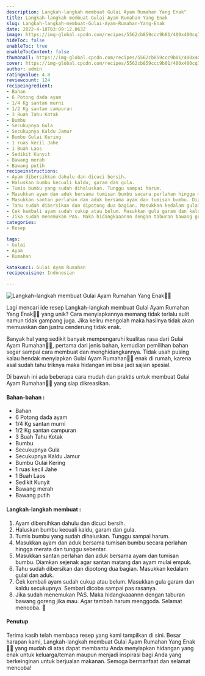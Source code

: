 ```yaml
---
description: Langkah-langkah membuat Gulai Ayam Rumahan Yang Enak"
title: Langkah-langkah membuat Gulai Ayam Rumahan Yang Enak
slug: Langkah-langkah-membuat-Gulai-Ayam-Rumahan-Yang-Enak
date: 2022-4-18T03:09:12.063Z
image: https://img-global.cpcdn.com/recipes/5562cb859ccc9b01/400x400cq70/photo.jpg
hideToc: false
enableToc: true
enableTocContent: false
thumbnail: https://img-global.cpcdn.com/recipes/5562cb859ccc9b01/400x400cq70/photo.jpg
cover: https://img-global.cpcdn.com/recipes/5562cb859ccc9b01/400x400cq70/photo.jpg
author: admin
ratingvalue: 4.8
reviewcount: 124
recipeingredient:
- Bahan
- 6 Potong dada ayam
- 1/4 Kg santan murni
- 1/2 Kg santan campuran
- 3 Buah Tahu Kotak
- Bumbu
- Secukupnya Gula
- Secukupnya Kaldu Jamur
- Bumbu Gulai Kering
- 1 ruas kecil Jahe
- 1 Buah Laos
- Sedikit Kunyit
- Bawang merah
- Bawang putih
recipeinstructions:
- Ayam dibersihkan dahulu dan dicuci bersih.
- Haluskan bumbu kecuali kaldu, garam dan gula.
- Tumis bumbu yang sudah dihaluskan. Tunggu sampai harum.
- Masukkan ayam dan aduk bersama tumisan bumbu secara perlahan hingga merata dan tunggu sebentar.
- Masukkan santan perlahan dan aduk bersama ayam dan tumisan bumbu. Diamkan sejenak agar santan matang dan ayam mulai empuk.
- Tahu sudah dibersikan dan dipotong dua bagian. Masukkan kedalam gulai dan aduk.
- Cek kembali ayam sudah cukup atau belum. Masukkan gula garam dan kaldu secukupnya. Sembari dicoba sampai pas rasanya.
- Jika sudah menemukan PAS. Maka hidangkaaannn dengan taburan bawang goreng jika mau. Agar tambah harum menggoda. Selamat mencoba. 🥰
categories:
- Resep

tags:
- Gulai
- Ayam
- Rumahan

katakunci: Gulai Ayam Rumahan
recipecuisine: Indonesian

---
```


![Langkah-langkah membuat Gulai Ayam Rumahan Yang Enak👩‍🍳](https://img-global.cpcdn.com/recipes/5562cb859ccc9b01/400x400cq70/photo.jpg)

Lagi mencari ide resep Langkah-langkah membuat Gulai Ayam Rumahan Yang Enak👩‍🍳 yang unik? Cara menyiapkannya memang tidak terlalu sulit namun tidak gampang juga. Jika keliru mengolah maka hasilnya tidak akan memuaskan dan justru cenderung tidak enak.

Banyak hal yang sedikit banyak mempengaruhi kualitas rasa dari Gulai Ayam Rumahan👩‍🍳, pertama dari jenis bahan, kemudian pemilihan bahan segar sampai cara membuat dan menghidangkannya. Tidak usah pusing kalau hendak menyiapkan Gulai Ayam Rumahan👩‍🍳 enak di rumah, karena asal sudah tahu triknya maka hidangan ini bisa jadi sajian spesial.

Di bawah ini ada beberapa cara mudah dan praktis untuk membuat Gulai Ayam Rumahan👩‍🍳 yang siap dikreasikan.

<!--inarticleads1-->

#### Bahan-bahan :

- Bahan
- 6 Potong dada ayam
- 1/4 Kg santan murni
- 1/2 Kg santan campuran
- 3 Buah Tahu Kotak
- Bumbu
- Secukupnya Gula
- Secukupnya Kaldu Jamur
- Bumbu Gulai Kering
- 1 ruas kecil Jahe
- 1 Buah Laos
- Sedikit Kunyit
- Bawang merah
- Bawang putih

<!--inarticleads2-->

#### Langkah-langkah membuat :

1. Ayam dibersihkan dahulu dan dicuci bersih.
1. Haluskan bumbu kecuali kaldu, garam dan gula.
1. Tumis bumbu yang sudah dihaluskan. Tunggu sampai harum.
1. Masukkan ayam dan aduk bersama tumisan bumbu secara perlahan hingga merata dan tunggu sebentar.
1. Masukkan santan perlahan dan aduk bersama ayam dan tumisan bumbu. Diamkan sejenak agar santan matang dan ayam mulai empuk.
1. Tahu sudah dibersikan dan dipotong dua bagian. Masukkan kedalam gulai dan aduk.
1. Cek kembali ayam sudah cukup atau belum. Masukkan gula garam dan kaldu secukupnya. Sembari dicoba sampai pas rasanya.
1. Jika sudah menemukan PAS. Maka hidangkaaannn dengan taburan bawang goreng jika mau. Agar tambah harum menggoda. Selamat mencoba. 🥰

#### Penutup

Terima kasih telah membaca resep yang kami tampilkan di sini. Besar harapan kami, Langkah-langkah membuat Gulai Ayam Rumahan Yang Enak👩‍🍳 yang mudah di atas dapat membantu Anda menyiapkan hidangan yang enak untuk keluarga/teman maupun menjadi inspirasi bagi Anda yang berkeinginan untuk berjualan makanan. Semoga bermanfaat dan selamat mencoba!